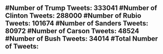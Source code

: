#Number of Trump Tweets: 333041
#Number of Clinton Tweets: 288000
#Number of Rubio Tweets: 101674
#Number of Sanders Tweets: 80972
#Number of Carson Tweets: 48524
#Number of Bush Tweets: 34014
#Total Number of Tweets:  
---
